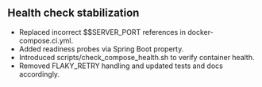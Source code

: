 ## Health check stabilization
- Replaced incorrect $$SERVER_PORT references in docker-compose.ci.yml.
- Added readiness probes via Spring Boot property.
- Introduced scripts/check_compose_health.sh to verify container health.
- Removed FLAKY_RETRY handling and updated tests and docs accordingly.
